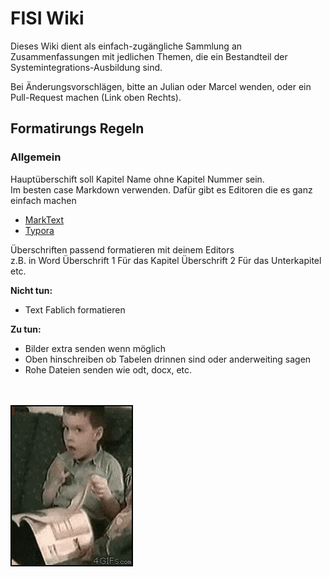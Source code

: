# FISI Wiki

Dieses Wiki dient als einfach-zugängliche Sammlung an Zusammenfassungen mit jedlichen Themen, die ein Bestandteil der Systemintegrations-Ausbildung sind. 

Bei Änderungsvorschlägen, bitte an Julian oder Marcel wenden, oder ein Pull-Request machen (Link oben Rechts).

## Formatirungs Regeln
### Allgemein
Hauptüberschift soll Kapitel Name ohne Kapitel Nummer sein.<br>
Im besten case Markdown verwenden. Dafür gibt es Editoren die es ganz einfach machen
- [MarkText](https://github.com/marktext/marktext/releases/tag/v0.17.1)
- [Typora](https://typora.io/)

Überschriften passend formatieren mit deinem Editors<br>
z.B. in Word Überschrift 1 Für das Kapitel Überschrift 2 Für das Unterkapitel etc.

**Nicht tun:**
- Text Fablich formatieren

**Zu tun:**
- Bilder extra senden wenn möglich
- Oben hinschreiben ob Tabelen drinnen sind oder anderweiting sagen
- Rohe Dateien senden wie odt, docx, etc.

<br><br>
![](./_static/title.gif)